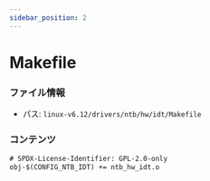 ```yaml
---
sidebar_position: 2
---
```

# Makefile

### ファイル情報

- パス: `linux-v6.12/drivers/ntb/hw/idt/Makefile`

### コンテンツ

```txt
# SPDX-License-Identifier: GPL-2.0-only
obj-$(CONFIG_NTB_IDT) += ntb_hw_idt.o

```

